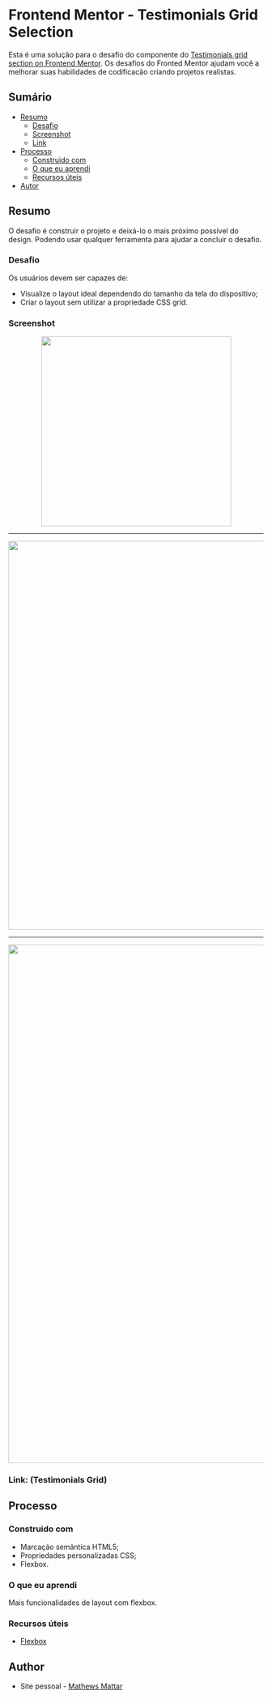 # Frontend Mentor - Testimonials Grid Selection

Esta é uma solução para o desafio do componente do [Testimonials grid section on Frontend Mentor](https://https://www.frontendmentor.io/challenges/testimonials-grid-section-Nnw6J7Un7). Os desafios do Fronted Mentor ajudam você a melhorar suas habilidades de codificacão criando projetos realistas. 

## Sumário

- [Resumo](#Resumo)
  - [Desafio](#Desafio)
  - [Screenshot](#screenshot)
  - [Link](#link)
- [Processo](#Processo)
  - [Construido com](#construido-com)
  - [O que eu aprendi](#o-que-eu-aprendi)
  - [Recursos úteis](#recursos-úteis)
- [Autor](#autor)

## Resumo

O desafio é construir o projeto e deixá-lo o mais próximo possível do design. Podendo usar qualquer ferramenta para ajudar a concluir o desafio. 

### Desafio

Os usuários devem ser capazes de:

- Visualize o layout ideal dependendo do tamanho da tela do dispositivo;
- Criar o layout sem utilizar a propriedade CSS grid.

### Screenshot

<p align="center">
    <img width="375px" src="assets/presentation/mobile.png"></img>
</p>

------

<p align="center">
    <img width="768px" src="assets/presentation/tablet.png"></img>
</p>

------

<p align="center">
    <img width="1024px" src="assets/presentation/desktop.png"></img>
</p>

### Link: (Testimonials Grid)

## Processo

### Construido com

- Marcação semântica HTML5;
- Propriedades personalizadas CSS;
- Flexbox.

### O que eu aprendi

Mais funcionalidades de layout com flexbox.

### Recursos úteis

- [Flexbox](https://www.w3schools.com/css/css3_flexbox.asp) 

## Author

-  Site pessoal - [Mathews Mattar](https://www.linkedin.com/in/mathewsmattar/)

